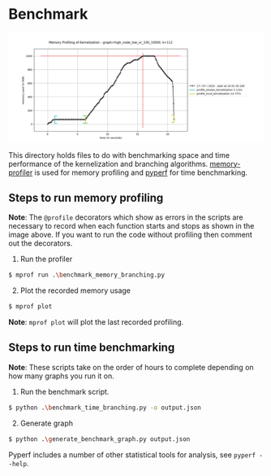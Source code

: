 # Benchmark

![Memory Profiling of Branching](../../dissertation/images/benchmark_memory_kernelization_100_10000.png)

This directory holds files to do with benchmarking space and time performance of the kernelization and branching algorithms. [memory-profiler](https://github.com/pythonprofilers/memory_profiler) is used for memory profiling and [pyperf](https://github.com/psf/pyperf) for time benchmarking.

## Steps to run memory profiling

**Note**: The `@profile` decorators which show as errors in the scripts are necessary to record when each function starts and stops as shown in the image above. If you want to run the code without profiling then comment out the decorators.

1. Run the profiler

```sh
$ mprof run .\benchmark_memory_branching.py
```

2. Plot the recorded memory usage

```sh
$ mprof plot
```

**Note**: `mprof plot` will plot the last recorded profiling.

## Steps to run time benchmarking

**Note**: These scripts take on the order of hours to complete depending on how many graphs you run it on.

1. Run the benchmark script.

```sh
$ python .\benchmark_time_branching.py -o output.json
```

2. Generate graph

```sh
$ python .\generate_benchmark_graph.py output.json
```

Pyperf includes a number of other statistical tools for analysis, see `pyperf --help`.
